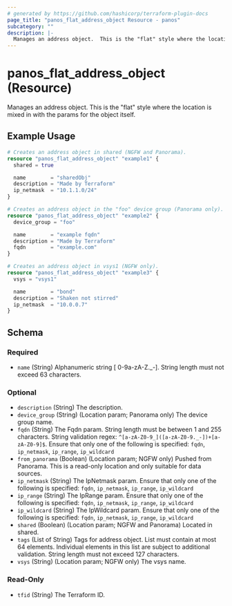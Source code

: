 ```yaml
---
# generated by https://github.com/hashicorp/terraform-plugin-docs
page_title: "panos_flat_address_object Resource - panos"
subcategory: ""
description: |-
  Manages an address object.  This is the "flat" style where the location is mixed in with the params for the object itself.
---
```


# panos_flat_address_object (Resource)

Manages an address object.  This is the "flat" style where the location is mixed in with the params for the object itself.

## Example Usage

```terraform
# Creates an address object in shared (NGFW and Panorama).
resource "panos_flat_address_object" "example1" {
  shared = true

  name        = "sharedObj"
  description = "Made by Terraform"
  ip_netmask  = "10.1.1.0/24"
}

# Creates an address object in the "foo" device group (Panorama only).
resource "panos_flat_address_object" "example2" {
  device_group = "foo"

  name        = "example fqdn"
  description = "Made by Terraform"
  fqdn        = "example.com"
}

# Creates an address object in vsys1 (NGFW only).
resource "panos_flat_address_object" "example3" {
  vsys = "vsys1"

  name        = "bond"
  description = "Shaken not stirred"
  ip_netmask  = "10.0.0.7"
}
```

<!-- schema generated by tfplugindocs -->
## Schema

### Required

- `name` (String) Alphanumeric string [ 0-9a-zA-Z._-]. String length must not exceed 63 characters.

### Optional

- `description` (String) The description.
- `device_group` (String) (Location param; Panorama only) The device group name.
- `fqdn` (String) The Fqdn param. String length must be between 1 and 255 characters. String validation regex: `^[a-zA-Z0-9_]([a-zA-Z0-9._-])+[a-zA-Z0-9]$`. Ensure that only one of the following is specified: `fqdn`, `ip_netmask`, `ip_range`, `ip_wildcard`
- `from_panorama` (Boolean) (Location param; NGFW only) Pushed from Panorama. This is a read-only location and only suitable for data sources.
- `ip_netmask` (String) The IpNetmask param. Ensure that only one of the following is specified: `fqdn`, `ip_netmask`, `ip_range`, `ip_wildcard`
- `ip_range` (String) The IpRange param. Ensure that only one of the following is specified: `fqdn`, `ip_netmask`, `ip_range`, `ip_wildcard`
- `ip_wildcard` (String) The IpWildcard param. Ensure that only one of the following is specified: `fqdn`, `ip_netmask`, `ip_range`, `ip_wildcard`
- `shared` (Boolean) (Location param; NGFW and Panorama) Located in shared.
- `tags` (List of String) Tags for address object. List must contain at most 64 elements. Individual elements in this list are subject to additional validation. String length must not exceed 127 characters.
- `vsys` (String) (Location param; NGFW only) The vsys name.

### Read-Only

- `tfid` (String) The Terraform ID.
